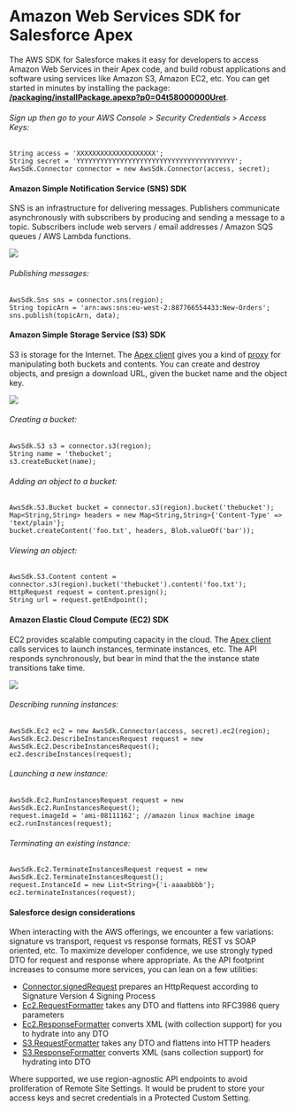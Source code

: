 # Amazon Web Services SDK for Salesforce Apex

The AWS SDK for Salesforce makes it easy for developers to access Amazon Web Services in their Apex code, and build robust applications and software using services like Amazon S3, Amazon EC2, etc. You can get started in minutes by installing the package: **[/packaging/installPackage.apexp?p0=04t58000000Uret](https://login.salesforce.com/packaging/installPackage.apexp?p0=04t58000000Uret)**.

###### Sign up then go to your AWS Console > Security Credentials > Access Keys:

    String access = 'XXXXXXXXXXXXXXXXXXXX';
    String secret = 'YYYYYYYYYYYYYYYYYYYYYYYYYYYYYYYYYYYYYYYY';
    AwsSdk.Connector connector = new AwsSdk.Connector(access, secret);

#### Amazon Simple Notification Service (SNS) SDK

SNS is an infrastructure for delivering messages. Publishers communicate asynchronously with subscribers by producing and sending a message to a topic. Subscribers include web servers / email addresses / Amazon SQS queues / AWS Lambda functions.

<img src="https://docs.aws.amazon.com/sns/latest/dg/images/sns-how-works.png" />

###### Publishing messages:

    AwsSdk.Sns sns = connector.sns(region);
    String topicArn = 'arn:aws:sns:eu-west-2:887766554433:New-Orders';
    sns.publish(topicArn, data);

#### Amazon Simple Storage Service (S3) SDK

S3 is storage for the Internet. The [Apex client](https://github.com/bigassforce/aws-sdk/blob/master/src/classes/S3.cls) gives you a kind of [proxy](https://en.wikipedia.org/wiki/Proxy_pattern) for manipulating both buckets and contents. You can create and destroy objects, and presign a download URL, given the bucket name and the object key.

<img src="https://docs.aws.amazon.com/ko_kr/AmazonS3/latest/gsg/images/flowSignUpForS3.png" />

###### Creating a bucket:

    AwsSdk.S3 s3 = connector.s3(region);
    String name = 'thebucket';
    s3.createBucket(name);

###### Adding an object to a bucket:

    AwsSdk.S3.Bucket bucket = connector.s3(region).bucket('thebucket');
    Map<String,String> headers = new Map<String,String>{'Content-Type' => 'text/plain'};
    bucket.createContent('foo.txt', headers, Blob.valueOf('bar'));

###### Viewing an object:

    AwsSdk.S3.Content content = connector.s3(region).bucket('thebucket').content('foo.txt');
    HttpRequest request = content.presign();
    String url = request.getEndpoint();

#### Amazon Elastic Cloud Compute (EC2) SDK

EC2 provides scalable computing capacity in the cloud. The [Apex client](https://github.com/bigassforce/aws-sdk/blob/master/src/classes/Ec2.cls) calls services to launch instances, terminate instances, etc. The API responds synchronously, but bear in mind that the the instance state transitions take time.

<img src="https://docs.aws.amazon.com/AWSEC2/latest/UserGuide/images/instance_lifecycle.png" />

###### Describing running instances:

    AwsSdk.Ec2 ec2 = new AwsSdk.Connector(access, secret).ec2(region);
    AwsSdk.Ec2.DescribeInstancesRequest request = new AwsSdk.Ec2.DescribeInstancesRequest();
    ec2.describeInstances(request);

###### Launching a new instance:

    AwsSdk.Ec2.RunInstancesRequest request = new AwsSdk.Ec2.RunInstancesRequest();
    request.imageId = 'ami-08111162'; //amazon linux machine image
    ec2.runInstances(request);

###### Terminating an existing instance:

    AwsSdk.Ec2.TerminateInstancesRequest request = new AwsSdk.Ec2.TerminateInstancesRequest();
    request.InstanceId = new List<String>{'i-aaaabbbb'};
    ec2.terminateInstances(request);

#### Salesforce design considerations

When interacting with the AWS offerings, we encounter a few variations: signature vs transport, request vs response formats, REST vs SOAP oriented, etc. To maximize developer confidence, we use strongly typed DTO for request and response where appropriate. As the API footprint increases to consume more services, you can lean on a few utilities:

- [Connector.signedRequest](https://github.com/bigassforce/aws-sdk/blob/b2b383566e0ad64367c178d6ae270d098dde5a40/src/classes/Connector.cls#L32-L105) prepares an HttpRequest according to Signature Version 4 Signing Process
- [Ec2.RequestFormatter](https://github.com/bigassforce/aws-sdk/blob/b2b383566e0ad64367c178d6ae270d098dde5a40/src/classes/Ec2.cls#L1134-L1211) takes any DTO and flattens into RFC3986 query parameters
- [Ec2.ResponseFormatter](https://github.com/bigassforce/aws-sdk/blob/b2b383566e0ad64367c178d6ae270d098dde5a40/src/classes/Ec2.cls#L1213-L1311) converts XML (with collection support) for you to hydrate into any DTO
- [S3.RequestFormatter](https://github.com/bigassforce/aws-sdk/blob/b2b383566e0ad64367c178d6ae270d098dde5a40/src/classes/S3.cls#L273-L303) takes any DTO and flattens into HTTP headers
- [S3.ResponseFormatter](https://github.com/bigassforce/aws-sdk/blob/b2b383566e0ad64367c178d6ae270d098dde5a40/src/classes/S3.cls#L305-L394) converts XML (sans collection support) for hydrating into DTO

Where supported, we use region-agnostic API endpoints to avoid proliferation of Remote Site Settings. It would be prudent to store your access keys and secret credentials in a Protected Custom Setting.
